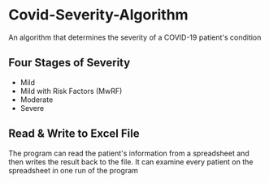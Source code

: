 # Covid-Severity-Algorithm
An algorithm that determines the severity of a COVID-19 patient's condition

## Four Stages of Severity
* Mild
* Mild with Risk Factors (MwRF)
* Moderate
* Severe

## Read & Write to Excel File
The program can read the patient's information from a spreadsheet and then writes the result back to the file. It can examine every patient on the spreadsheet in one run of the program
